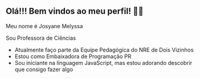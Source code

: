 ## Olá!!! Bem vindos ao meu perfil! 👩‍🏫

Meu nome é Josyane Melyssa 

Sou Professora de Ciências 
- Atualmente faço parte da Equipe Pedagógica do NRE de Dois Vizinhos
- Estou como Embaixadora de Programação PR
- Sou iniciante na linguagem JavaScript, mas estou adorando descobrir que consigo fazer algo


